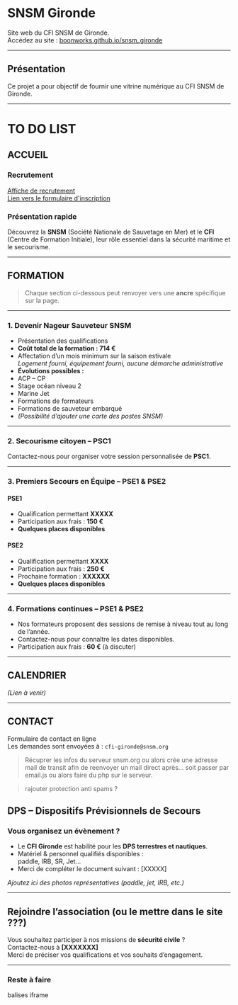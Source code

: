 #  SNSM Gironde

Site web du CFI SNSM de Gironde.  
Accédez au site : [boonworks.github.io/snsm_gironde](https://boonworks.github.io/snsm_gironde/)

---

##  Présentation

Ce projet a pour objectif de fournir une vitrine numérique au CFI SNSM de Gironde.  

---


# TO DO LIST



##  ACCUEIL

###  Recrutement  
 [Affiche de recrutement](#)  
 [Lien vers le formulaire d'inscription](#)

###  Présentation rapide
Découvrez la **SNSM** (Société Nationale de Sauvetage en Mer) et le **CFI** (Centre de Formation Initiale), leur rôle essentiel dans la sécurité maritime et le secourisme.

---

## FORMATION

> Chaque section ci-dessous peut renvoyer vers une **ancre** spécifique sur la page.

---

### 1. Devenir Nageur Sauveteur SNSM

- Présentation des qualifications
-  **Coût total de la formation : 714 €**
-  Affectation d’un mois minimum sur la saison estivale  
   *Logement fourni, équipement fourni, aucune démarche administrative*
-  **Évolutions possibles :**  
  - ACP – CP  
  - Stage océan niveau 2  
  - Marine Jet  
  - Formations de formateurs  
  - Formations de sauveteur embarqué
-  *(Possibilité d’ajouter une carte des postes SNSM)*

---

### 2. Secourisme citoyen – PSC1

 Contactez-nous pour organiser votre session personnalisée de **PSC1**.

---

### 3. Premiers Secours en Équipe – PSE1 & PSE2

####  PSE1
- Qualification permettant **XXXXX**
- Participation aux frais : **150 €**
-  **Quelques places disponibles**

####  PSE2
- Qualification permettant **XXXX**
- Participation aux frais : **250 €**
-  Prochaine formation : **XXXXXX**  
-  **Quelques places disponibles**

---

### 4. Formations continues – PSE1 & PSE2

 - Nos formateurs proposent des sessions de remise à niveau tout au long de l’année.  
 - Contactez-nous pour connaître les dates disponibles.  
 - Participation aux frais : **60 €** (à discuter)

---

##  CALENDRIER

 *(Lien à venir)*

---

##  CONTACT

Formulaire de contact en ligne  
 Les demandes sont envoyées à : `cfi-gironde@snsm.org`

> Récuprer les infos du serveur snsm.org ou alors crée une adresse mail de transit afin de reenvoyer un mail direct après... soit passer par email.js ou alors faire du php sur le serveur.

> rajouter protection anti spams ?




##  DPS – Dispositifs Prévisionnels de Secours 

###  Vous organisez un évènement ?

- Le **CFI Gironde** est habilité pour les **DPS terrestres et nautiques**.
- Matériel & personnel qualifiés disponibles :  
  paddle, IRB, SR, Jet...
-  Merci de compléter le document suivant : [XXXXX]

 *Ajoutez ici des photos représentatives (paddle, jet, IRB, etc.)*

---



##  Rejoindre l’association (ou le mettre dans le site ???)

 Vous souhaitez participer à nos missions de **sécurité civile** ?  
 Contactez-nous à **[XXXXXXX]**  
 Merci de préciser vos qualifications et vos souhaits d’engagement.

---




### Reste à faire

balises iframe